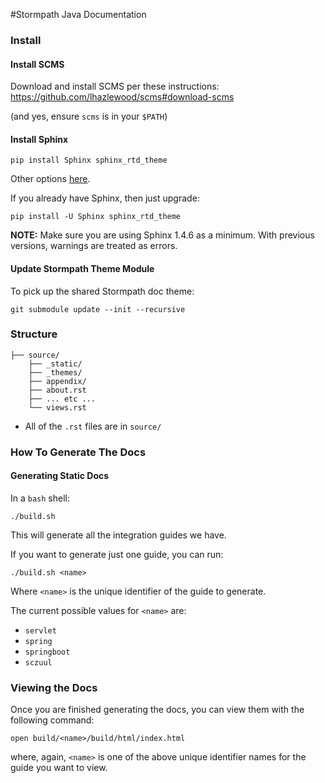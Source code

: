 #Stormpath Java Documentation

### Install

#### Install SCMS

Download and install SCMS per these instructions: https://github.com/lhazlewood/scms#download-scms

(and yes, ensure `scms` is in your `$PATH`)

#### Install Sphinx

`pip install Sphinx sphinx_rtd_theme`

Other options [here](http://www.sphinx-doc.org/en/stable/install.html).

If you already have Sphinx, then just upgrade:

`pip install -U Sphinx sphinx_rtd_theme`

**NOTE:** Make sure you are using Sphinx 1.4.6 as a minimum. With previous versions, warnings are treated as errors.

#### Update Stormpath Theme Module

To pick up the shared Stormpath doc theme:

`git submodule update --init --recursive`

### Structure

```
├── source/
    ├── _static/
    ├── _themes/
    ├── appendix/
    ├── about.rst
    ├── ... etc ...
    └── views.rst
```

- All of the `.rst` files are in `source/`

### How To Generate The Docs

#### Generating Static Docs

In a `bash` shell:

```
./build.sh
```

This will generate all the integration guides we have.

If you want to generate just one guide, you can run:

```
./build.sh <name>
```

Where `<name>` is the unique identifier of the guide to generate.

The current possible values for `<name>` are:

- `servlet`
- `spring`
- `springboot`
- `sczuul`

### Viewing the Docs

Once you are finished generating the docs, you can view them with the following command:

`open build/<name>/build/html/index.html`

where, again, `<name>` is one of the above unique identifier names for the guide you want to view.

